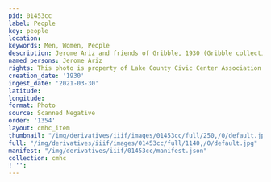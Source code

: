 ```yaml
---
pid: 01453cc
label: People
key: people
location: 
keywords: Men, Women, People
description: Jerome Ariz and friends of Gribble, 1930 (Gribble collection)
named_persons: Jerome Ariz
rights: This photo is property of Lake County Civic Center Association.
creation_date: '1930'
ingest_date: '2021-03-30'
latitude: 
longitude: 
format: Photo
source: Scanned Negative
order: '1354'
layout: cmhc_item
thumbnail: "/img/derivatives/iiif/images/01453cc/full/250,/0/default.jpg"
full: "/img/derivatives/iiif/images/01453cc/full/1140,/0/default.jpg"
manifest: "/img/derivatives/iiif/01453cc/manifest.json"
collection: cmhc
! '': 
---
```

